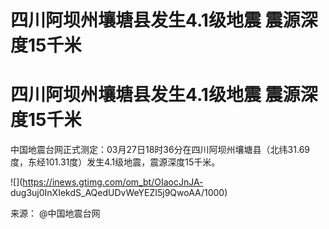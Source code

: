 # 四川阿坝州壤塘县发生4.1级地震 震源深度15千米

# 四川阿坝州壤塘县发生4.1级地震 震源深度15千米

中国地震台网正式测定：03月27日18时36分在四川阿坝州壤塘县（北纬31.69度，东经101.31度）发生4.1级地震，震源深度15千米。

![](https://inews.gtimg.com/om_bt/OIaocJnJA-
dug3uj0InXIekdS_AQedUDvWeYEZI5j9QwoAA/1000)

来源： @中国地震台网

